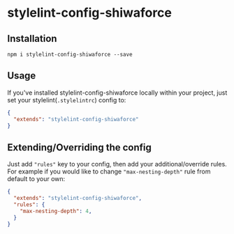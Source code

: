 # stylelint-config-shiwaforce


## Installation
```
npm i stylelint-config-shiwaforce --save
```

## Usage
If you've installed stylelint-config-shiwaforce locally within your project, just set your stylelint(`.stylelintrc`) config to:
```json
{
  "extends": "stylelint-config-shiwaforce"
}
```

## Extending/Overriding the config
Just add ```"rules"``` key to your config, then add your additional/override rules.
For example if you would like to change ```"max-nesting-depth"``` rule from default to your own:
```json
{
  "extends": "stylelint-config-shiwaforce",
  "rules": {
    "max-nesting-depth": 4,
  }
}
```
